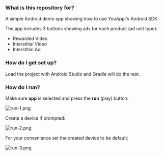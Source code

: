 ### What is this repository for? ###

A simple Android demo app showing how to use YouAppi's Android SDK.

The app includes 3 buttons showing ads for each product (ad unit type):

* Rewarded Video
* Interstitial Video
* Interstitial Ad

### How do I get set up? ###

Load the project with Android Studio and Gradle will do the rest.

### How do I run? ###

Make sure **app** is selected and press the **run** (play) button:

![run-1.png](https://bitbucket.org/repo/LoR4Eaz/images/4158365693-run-1.png)

Create a device if prompted:

![run-2.png](https://bitbucket.org/repo/LoR4Eaz/images/3018642112-run-2.png)

For your convenience set the created device to be default:

![run-3.png](https://bitbucket.org/repo/LoR4Eaz/images/754216472-run-3.png)
